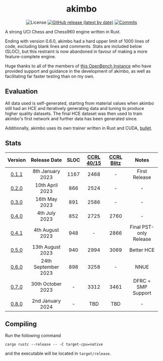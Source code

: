 <div align="center">

# akimbo

![License](https://img.shields.io/github/license/jw1912/akimbo?style=for-the-badge)
[![GitHub release (latest by date)](https://img.shields.io/github/v/release/jw1912/akimbo?style=for-the-badge)](https://github.com/jw1912/akimbo/releases/latest)
[![Commits](https://img.shields.io/github/commits-since/jw1912/akimbo/latest?style=for-the-badge)](https://github.com/jw1912/akimbo/commits/main)

</div>

A strong UCI Chess and Chess960 engine written in Rust.

Ending with version 0.6.0, akimbo had a hard upper limit of 1000 lines of code, excluding blank lines and comments.
Stats are included below (SLOC), but this restraint is now abandoned in favour of making a more feature-complete engine.

Huge thanks to all of the members of [this OpenBench Instance](https://chess.swehosting.se/users/) who have provided support and guidance in the development
of akimbo, as well as facilitating far faster testing than on my own.

## Evaluation
All data used is self-generated, starting from material values when akimbo still had an HCE and iteratively generating data and tuning to
produce higher quality datasets. The final HCE dataset was then used to train akimbo's first network and further data has been generated
since.

Additionally, akimbo uses its own trainer written in Rust and CUDA, [bullet](https://github.com/jw1912/bullet).

## Stats
<div align="center">

|                           Version                                |     Release Date     | SLOC | [CCRL 40/15](https://www.computerchess.org.uk/ccrl/4040/) | [CCRL Blitz](http://ccrl.chessdom.com/ccrl/404/cgi/compare_engines.cgi?class=Single-CPU+engines&only_best_in_class=on&num_best_in_class=1&print=Rating+list&profile_step=50&profile_numbers=1&print=Results+table&print=LOS+table&table_size=100&ct_from_elo=0&ct_to_elo=10000&match_length=30&cross_tables_for_best_versions_only=1&sort_tables=by+rating&diag=0&reference_list=None&recalibrate=no) | Notes |
| :------------------------------------------------------------:|:-------------------:|:----:|:----:|:----:|:------------------------:|
| [0.1.1](https://github.com/jw1912/akimbo/releases/tag/v0.1.1) |  8th   January 2023 | 1167 | 2468 |  -   |      First Release       |
| [0.2.0](https://github.com/jw1912/akimbo/releases/tag/v0.2.0) | 10th     April 2023 |  866 | 2524 |  -   |            -             |
| [0.3.0](https://github.com/jw1912/akimbo/releases/tag/v0.3.0) | 16th       May 2023 |  891 | 2586 |  -   |            -             |
| [0.4.0](https://github.com/jw1912/akimbo/releases/tag/v0.4.0) |  4th      July 2023 |  852 | 2725 | 2760 |            -             |
| [0.4.1](https://github.com/jw1912/akimbo/releases/tag/v0.4.1) |  4th    August 2023 |  948 |  -   | 2866 |  Final PST-only Release  |
| [0.5.0](https://github.com/jw1912/akimbo/releases/tag/v0.5.0) | 13th    August 2023 |  940 | 2994 | 3069 |        Better HCE        |
| [0.6.0](https://github.com/jw1912/akimbo/releases/tag/v0.6.0) | 24th September 2023 |  898 | 3258 |  -   |          NNUE            |
| [0.7.0](https://github.com/jw1912/akimbo/releases/tag/v0.7.0) | 30th   October 2023 |  -   | 3312 | 3461 |    DFRC + SMP Support    |
| [0.8.0](https://github.com/jw1912/akimbo/releases/tag/v0.8.0) |  2nd   January 2024 |  -   | TBD  | TBD  |            -             |

</div>

## Compiling
Run the following command
```
cargo rustc --release -- -C target-cpu=native
```
and the executable will be located in `target/release`.

